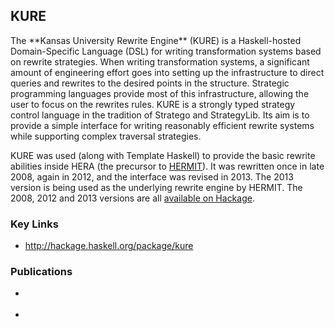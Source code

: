KURE
----

<div class="teaser">
The **Kansas University Rewrite Engine** (KURE) is a Haskell-hosted Domain-Specific Language (DSL) for writing transformation systems based on rewrite strategies.
When writing transformation systems, a significant amount of engineering effort goes into setting up the infrastructure to direct queries and rewrites to the desired points in the structure.
Strategic programming languages provide most of this infrastructure, allowing the user to focus on the rewrites rules.
KURE is a strongly typed strategy control language in the tradition of Stratego and StrategyLib.
Its aim is to provide a simple interface for writing reasonably efficient rewrite systems while supporting complex traversal strategies.
</div>

KURE was used (along with Template Haskell) to provide the basic rewrite abilities inside HERA (the precursor to [HERMIT](software/hermit.html)).
It was rewritten once in late 2008, again in 2012, and the interface was revised in 2013.
The 2013 version is being used as the underlying rewrite engine by HERMIT.
The 2008, 2012 and 2013 versions are all [available on Hackage](http://hackage.haskell.org/package/kure).

### Key Links

* <http://hackage.haskell.org/package/kure>

### Publications

* <div class="cite Farmer:12:HERMITinMachine"/>
* <div class="cite Gill:2009:KUREDSL"/>
